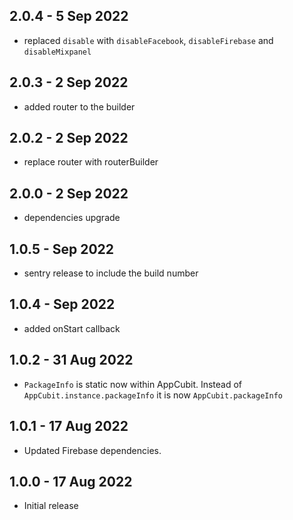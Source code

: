 ## 2.0.4 - 5 Sep 2022

- replaced `disable` with `disableFacebook`, `disableFirebase` and `disableMixpanel`

## 2.0.3 - 2 Sep 2022

- added router to the builder

## 2.0.2 - 2 Sep 2022

- replace router with routerBuilder

## 2.0.0 - 2 Sep 2022

- dependencies upgrade

## 1.0.5 - Sep 2022

- sentry release to include the build number

## 1.0.4 - Sep 2022

- added onStart callback

## 1.0.2 - 31 Aug 2022

- `PackageInfo` is static now within AppCubit. Instead of `AppCubit.instance.packageInfo` it is now `AppCubit.packageInfo`

## 1.0.1 - 17 Aug 2022

- Updated Firebase dependencies.

## 1.0.0 - 17 Aug 2022

- Initial release
